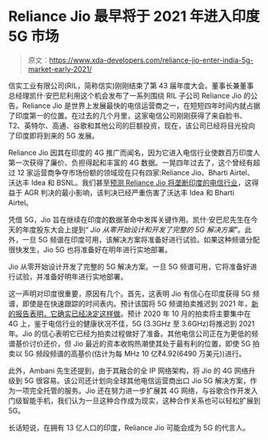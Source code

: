 # Reliance Jio 最早将于 2021 年进入印度 5G 市场

> 原文：<https://www.xda-developers.com/reliance-jio-enter-india-5g-market-early-2021/>

信实工业有限公司(RIL，简称信实)刚刚结束了第 43 届年度大会。董事长兼董事总经理凯什·安巴尼利用这个机会发布了一系列围绕 RIL 子公司 Reliance Jio 的公告。Reliance Jio 是世界上发展最快的电信运营商之一，在短短四年时间内就占据了印度第一的位置。在过去的几个月里，这家电信公司刚刚获得了来自脸书、T2、英特尔、高通、谷歌和其他公司的巨额投资，现在，该公司已经将目光投向了印度即将到来的 5G 发展。

Reliance Jio 因其在印度的 4G 推广而闻名，因为它进入电信行业使数百万印度人第一次获得了廉价、负担得起和丰富的 4G 数据。一晃四年过去了，这个曾经有超过 12 家运营商争夺市场份额的领域现在只有四家:Reliance Jio、Bharti Airtel、沃达丰 Idea 和 BSNL。我们甚至[预测 Reliance Jio 将垄断印度的电信行业](https://www.xda-developers.com/india-reliance-jio-airtel-vodafone-idea-telecom-carrier-monopoly-uncertain-future-agr-judgment/)，这得益于 AGR 判决的最小影响，该判决已经严重伤害了沃达丰 Idea 和 Bharti Airtel。

凭借 5G，Jio 旨在继续在印度的数据革命中发挥关键作用。凯什·安巴尼先生在今天的年度股东大会上提到“ *Jio 从零开始设计和开发了完整的 5G 解决方案*”。此外，一旦 5G 频谱在印度可用，该解决方案将准备好进行试验。如果这种频谱分配很快发生，Jio 5G 也将准备好在明年进行实地部署。

Jio 从零开始设计开发了完整的 5G 解决方案。一旦 5G 频谱可用，它将准备好进行试验，并准备好明年进行实地部署。

这一声明对印度很重要，原因有几个。首先，这表明 Jio 有信心在印度获得 5G 频谱，即使是在快速跟踪的时间表内。预计该国将 5G 频谱拍卖推迟到 2021 年，[新的报告表明，它确实已经决定这样做](https://www.lightreading.com/asia/india-postpones-5g-spectrum-sale-to-2021/d/d-id/759852)。预计 2020 年 10 月的拍卖将主要集中在 4G 上，鉴于电信行业的健康状况不佳，5G (3.3GHz 至 3.6GHz)将推迟到 2021 年。Jio 的信心表明它已经为拍卖过程做好了准备。其他电信公司正在为更低的频谱基价讨价还价，但 Jio 最近的资本收购热潮使其处于最有利的位置，即使 5G 拍卖以 5G 频段频谱的高基价(估计为每 MHz 10 亿₹4.92(6490 万美元))进行。

此外，Ambani 先生还提到，由于其融合的全 IP 网络架构，将 Jio 的 4G 网络升级到 5G 很容易。该公司还计划向全球其他电信运营商出口 Jio 5G 解决方案，作为一项完全托管的服务。Jio 还在努力进一步扩展其 4G 网络，与谷歌合作开发入门级智能手机，我们认为一旦这种合作成为现实，这种合作关系也可以轻松扩展到 5G。

长话短说，在拥有 13 亿人口的印度，Reliance Jio 可能会成为 5G 的代言人。